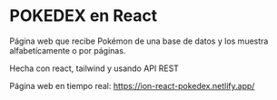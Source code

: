 # POKEDEX en React

Página web que recibe Pokémon de una base de datos y los muestra alfabetícamente o por páginas.

Hecha con react, tailwind y usando API REST

Página web en tiempo real: https://ion-react-pokedex.netlify.app/
